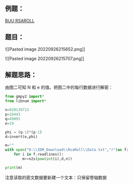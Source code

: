 ## 例题：

[BUU RSAROLL](https://buuoj.cn/challenges#RSAROLL)

## 题目：

![[Pasted image 20220926215652.png]]

![[Pasted image 20220926215707.png]]

## 解题思路：

由图二可知 N 和 e 的值。把图二中的每行数据进行解密：

```python
from gmpy2 import*
from libnum import*

n=920139713
p=18443
q=49891
e=19

phi = (q-1)*(p-1)
d=invert(e,phi)

m=""
with open("D:\\IDM_Download\\RsaRoll\\Data.txt","r")as f:
    for i in f.readlines():
        m+=n2s(pow(int(i),d,n))

print(m)
```

注意读取的密文数据要新建一个文本：只保留卷轴数据